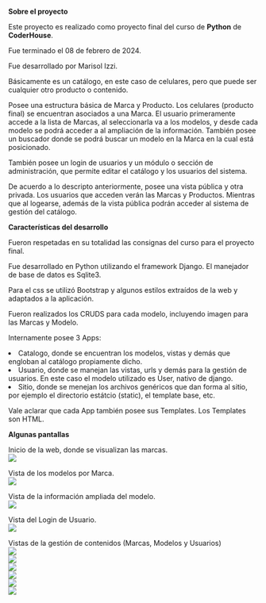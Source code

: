 <strong>Sobre el proyecto</strong>

<p>Este proyecto es realizado como proyecto final del curso de <strong>Python</strong> de <strong>CoderHouse</strong>.</p>
<p>Fue terminado el 08 de febrero de 2024.</p>
<p>Fue desarrollado por Marisol Izzi. </p>
<p>Básicamente es un catálogo, en este caso de celulares, pero que puede ser cualquier otro producto o contenido.</p>
<p>Posee una estructura básica de Marca y Producto. Los celulares (producto final) se encuentran asociados a una Marca. El usuario primeramente accede a la lista de Marcas, al seleccionarla va a los modelos, y desde cada modelo se podrá acceder a al ampliación de la información. También posee un buscador donde se podrá buscar un modelo en la Marca en la cual está posicionado.</p>
<p>También posee un login de usuarios y un módulo o sección de administración, que permite editar el catálogo y los usuarios del sistema.</p>

<p>De acuerdo a lo descripto anteriormente, posee una vista pública y otra privada.
Los usuarios que acceden verán las Marcas y Productos. Mientras que al logearse, además de la vista pública podrán acceder al sistema de gestión del catálogo.


<strong>Características del desarrollo</strong>

<p>Fueron respetadas en su totalidad las consignas del curso para el proyecto final.</p>
<p>Fue desarrollado en Python utilizando el framework Django. El manejador de base de datos es Sqlite3.</p>
<p>Para el css se utilizó Bootstrap y algunos estilos extraídos de la web y adaptados a la aplicación.</p>
<p>Fueron realizados los CRUDS para cada modelo, incluyendo imagen para las Marcas y Modelo.</p>
<p>Internamente posee 3 Apps:</p>
 <li>Catalogo, donde se encuentran los modelos, vistas y demás que engloban al catálogo propiamente dicho.</li>
 <li>Usuario, donde se manejan las vistas, urls y demás para la gestión de usuarios. En este caso el modelo utilizado es User, nativo de django.</li>
 <li>Sitio, donde se menejan los archivos genéricos que dan forma al sitio, por ejemplo el directorio estátcio (static), el template base, etc.</li>
</p>
 <p>Vale aclarar que cada App también posee sus Templates. Los Templates son HTML.</p> 

<p> <strong>Algunas pantallas</strong></p>
<p>Inicio de la web, donde se visualizan las marcas.<br>

<img src="https://github.com/marisolizzi/proyecto_final/assets/70345802/080944f0-988d-4e83-9599-703e77ebb994">

<p>Vista de los modelos por Marca.<br>

 <img src="https://github.com/marisolizzi/proyecto_final/assets/70345802/037a717c-1e6a-4ee2-97f1-1fd1a5a5edc2">

 
<p>Vista de la información ampliada del modelo.<br>

 <img src="https://github.com/marisolizzi/proyecto_final/assets/70345802/1d2554c5-e1a4-4c4b-b760-3d27222bd34e">


<p>Vista del Login de Usuario.<br>
<img src="https://github.com/marisolizzi/proyecto_final/assets/70345802/1a3b8476-8098-4801-9f85-78552ef36767"></p>
<p>Vistas de la gestión de contenidos (Marcas, Modelos y Usuarios)<br>
<img src="https://github.com/marisolizzi/proyecto_final/assets/70345802/bf6c5e1f-8663-4e6f-8004-f29101ded7d8"><br>
<img src="https://github.com/marisolizzi/proyecto_final/assets/70345802/4cde8b21-71a4-4f4d-9dc5-5063ff1cb9b3"><br>
<img src="https://github.com/marisolizzi/proyecto_final/assets/70345802/0eb43429-0297-4bf7-b1b9-bd661b6d1e61"><br>
<img src="https://github.com/marisolizzi/proyecto_final/assets/70345802/999f0435-fe02-47c1-9385-ea9d4bc3debe"><br>
<img src="https://github.com/marisolizzi/proyecto_final/assets/70345802/9384f42f-48e1-460e-8974-fcc4a6335aa1"><br>
<img src="https://github.com/marisolizzi/proyecto_final/assets/70345802/3f9d0e01-72cb-43f1-92c8-f6cbf5f686c7"></p>

